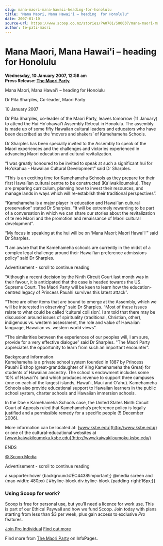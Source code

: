 ```yaml
---
slug: mana-maori-mana-hawaii-heading-for-honolulu
title: "Mana Maori, Mana Hawai'i – heading  for Honolulu"
date: 2007-01-10
source-url: https://www.scoop.co.nz/stories/PA0701/S00037/mana-maori-mana-hawaii-heading-for-honolulu.htm
author: te-pati-maori
---
```

Mana Maori, Mana Hawai'i – heading for Honolulu
===============================================

**Wednesday, 10 January 2007, 12:58 am**  
**Press Release: [The Maori Party](https://info.scoop.co.nz/The_Maori_Party)**

Mana Maori, Mana Hawai'i – heading for Honolulu

Dr Pita Sharples, Co-leader, Maori Party

10 January 2007

Dr Pita Sharples, co-leader of the Maori Party, leaves tomorrow (11 January) to attend the Hui Ho'ohawai'i Assembly Retreat in Honolulu. The assembly is made up of some fifty Hawaiian cultural leaders and educators who have been described as the ‘movers and shakers’ of Kamehameha Schools.

Dr Sharples has been specially invited to the Assembly to speak of the Maori experiences and the challenges and victories experienced in advancing Maori education and cultural revitalization.

“I was greatly honoured to be invited to speak at such a significant hui for Ho'okahua - Hawaiian Cultural Development” said Dr Sharples.

“This is an exciting time for Kamehameha Schools as they prepare for their first Hawai’ian cultural centre to be constructed (Ka'iwakiloumoku). They are preparing curriculum, planning how to invest their resources, and manage lands in ways which will re-establish their traditional perspectives”.

“Kamehameha is a major player in education and Hawai’ian cultural preservation” stated Dr Sharples. “It will be extremely rewarding to be part of a conversation in which we can share our stories about the revitalization of te reo Maori and the promotion and renaissance of Maori cultural development”.

“My focus in speaking at the hui will be on ‘Mana Maori; Maori Hawai’i’” said Dr Sharples.

“I am aware that the Kamehameha schools are currently in the midst of a complex legal challenge around their Hawai'ian preference admissions policy” said Dr Sharples.

Advertisement - scroll to continue reading





“Although a recent decision by the Ninth Circuit Court last month was in their favour, it is anticipated that the case is headed towards the US. Supreme Court. The Maori Party will be keen to learn how the education-centred legacy of Princess Pauahi survives this latest attack”.

“There are other items that are bound to emerge at the Assembly, which we will be interested in observing” said Dr Sharples. “Most of these issues relate to what could be called ‘cultural collision’. I am told that there may be discussion around issues of spirituality (traditional, Christian, other), indigenous vs. western assessment, the role and value of Hawaiian language, Hawaiian vs. western world views”.

“The similarities between the experiences of our peoples will, I am sure, provide for a very effective dialogue” said Dr Sharples. "The Maori Party appreciates the opportunity to learn from such an important encounter".

Background Information  
Kamehameha is a private school system founded in 1887 by Princess Pauahi Bishop (great-granddaughter of King Kamehameha the Great) for students of Hawaiian ancestry. The school's endowment includes some 10% of Hawai'i's land which produces revenue to support three campuses (one on each of the largest islands, Hawai'i, Maui and O'ahu). Kamehameha Schools also provide educational support to Hawaiian learners in the public school system, charter schools and Hawaiian immersion schools.

In the Doe v Kamehameha Schools case, the United States Ninth Circuit Court of Appeals ruled that Kamehameha’s preference policy is legally justified and a permissible remedy for a specific people (5 December 2006).

More information can be located at: [www.ksbe.edu](http://www.ksbe.edu/) or one of the cultural-educational websites at [www.kaiwakiloumoku.ksbe.edu](http://www.kaiwakiloumoku.ksbe.edu/)

ENDS

[© Scoop Media](http://www.scoop.co.nz/about/terms.html)  

Advertisement - scroll to continue reading



a.supporter:hover {background:#EC4438!important;} @media screen and (max-width: 480px) { #byline-block div.byline-block {padding-right:16px;}}

### Using Scoop for work?

Scoop is free for personal use, but you’ll need a licence for work use. This is part of our Ethical Paywall and how we fund Scoop. Join today with plans starting from less than $3 per week, plus gain access to exclusive _Pro_ features.  
  
[Join Pro Individual](https://pro.scoop.co.nz/Individual/?from=ProIn24) [Find out more](https://pro.scoop.co.nz/using-scoop-for-work/?from=ProIn24)

Find more from [The Maori Party](https://info.scoop.co.nz/The_Maori_Party) on InfoPages.
